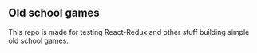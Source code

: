 ## Old school games

This repo is made for testing React-Redux and other stuff building simple old school games.
